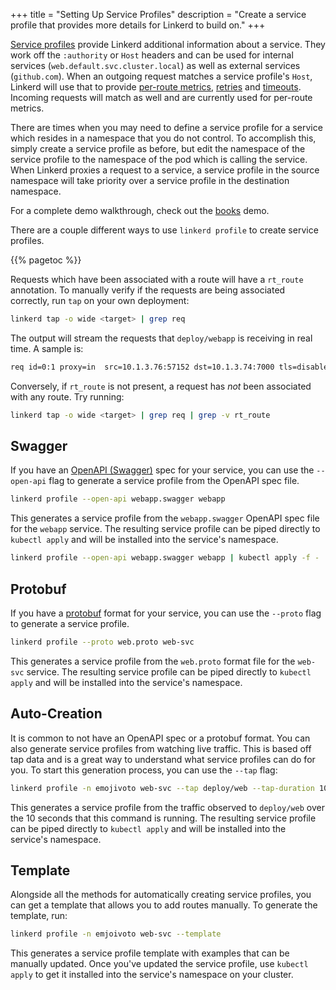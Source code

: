 +++
title = "Setting Up Service Profiles"
description = "Create a service profile that provides more details for Linkerd to build on."
+++

[Service profiles](/2/features/service-profiles/) provide Linkerd additional
information about a service. They work off the `:authority` or
`Host` headers and can be used for internal services
(`web.default.svc.cluster.local`) as well as external services (`github.com`).
When an outgoing request matches a service profile's `Host`, Linkerd will use
that to provide [per-route metrics](/2/tasks/getting-per-route-metrics/),
[retries](/2/tasks/configuring-retries/) and
[timeouts](/2/tasks/configuring-timeouts/). Incoming requests will match as well
and are currently used for per-route metrics.

There are times when you may need to define a service profile for a service
which resides in a namespace that you do not control. To accomplish this,
simply create a service profile as before, but edit the namespace of the
service profile to the namespace of the pod which is calling the service. When
Linkerd proxies a request to a service, a service profile in the source
namespace will take priority over a service profile in the destination
namespace.

For a complete demo walkthrough, check out the
[books](/2/tasks/books/#service-profiles) demo.

There are a couple different ways to use `linkerd profile` to create service
profiles.

{{% pagetoc %}}

Requests which have been associated with a route will have a `rt_route`
annotation. To manually verify if the requests are being associated correctly,
run `tap` on your own deployment:

```bash
linkerd tap -o wide <target> | grep req
```

The output will stream the requests that `deploy/webapp` is receiving in real
time. A sample is:

```bash
req id=0:1 proxy=in  src=10.1.3.76:57152 dst=10.1.3.74:7000 tls=disabled :method=POST :authority=webapp.default:7000 :path=/books/2878/edit src_res=deploy/traffic src_ns=foobar dst_res=deploy/webapp dst_ns=default rt_route=POST /books/{id}/edit
```

Conversely, if `rt_route` is not present, a request has *not* been associated
with any route. Try running:

```bash
linkerd tap -o wide <target> | grep req | grep -v rt_route
```

## Swagger

If you have an [OpenAPI (Swagger)](https://swagger.io/docs/specification/about/)
spec for your service, you can use the `--open-api` flag to generate a service
profile from the OpenAPI spec file.

```bash
linkerd profile --open-api webapp.swagger webapp
```

This generates a service profile from the `webapp.swagger` OpenAPI spec file
for the `webapp` service.  The resulting service profile can be piped directly
to `kubectl apply` and will be installed into the service's namespace.

```bash
linkerd profile --open-api webapp.swagger webapp | kubectl apply -f -
```

## Protobuf

If you have a [protobuf](https://developers.google.com/protocol-buffers/) format
for your service, you can use the `--proto` flag to generate a service profile.

```bash
linkerd profile --proto web.proto web-svc
```

This generates a service profile from the `web.proto` format file for the
`web-svc` service. The resulting service profile can be piped directly to
`kubectl apply` and will be installed into the service's namespace.

## Auto-Creation

It is common to not have an OpenAPI spec or a protobuf format. You can also
generate service profiles from watching live traffic. This is based off tap data
and is a great way to understand what service profiles can do for you. To start
this generation process, you can use the `--tap` flag:

```bash
linkerd profile -n emojivoto web-svc --tap deploy/web --tap-duration 10s
```

This generates a service profile from the traffic observed to
`deploy/web` over the 10 seconds that this command is running. The resulting service
profile can be piped directly to `kubectl apply` and will be installed into the
service's namespace.

## Template

Alongside all the methods for automatically creating service profiles, you can
get a template that allows you to add routes manually. To generate the template,
run:

```bash
linkerd profile -n emjoivoto web-svc --template
```

This generates a service profile template with examples that can be manually
updated. Once you've updated the service profile, use `kubectl apply` to get it
installed into the service's namespace on your cluster.
